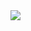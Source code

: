 <img src="https://github-readme-stats.vercel.app/api/top-langs/?username=duinomaker&exclude_repo=duinomaker.github.io,HexoBlog&layout=compact">
